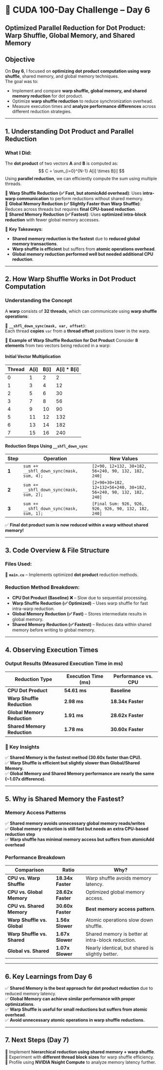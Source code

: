 # 🚀 CUDA 100-Day Challenge – Day 6  

## **Optimized Parallel Reduction for Dot Product: Warp Shuffle, Global Memory, and Shared Memory**  

## **Objective**  
On **Day 6**, I focused on **optimizing dot product computation using warp shuffle**, shared memory, and global memory techniques.  
The goal was to:  
- Implement and compare **warp shuffle, global memory, and shared memory reduction** for dot product.  
- Optimize **warp shuffle reduction** to reduce synchronization overhead.  
- Measure execution times and **analyze performance differences** across different reduction strategies.  

---

## **1. Understanding Dot Product and Parallel Reduction**  
### **What I Did:**  
The **dot product** of two vectors **A** and **B** is computed as:  
$$
C = \sum_{i=0}^{N-1} A[i] \times B[i]
$$
Using **parallel reduction**, we can efficiently compute the sum using multiple threads.  

🔹 **Warp Shuffle Reduction (✅ Fast, but atomicAdd overhead)**: Uses **intra-warp communication** to perform reductions without shared memory.  
🔹 **Global Memory Reduction (✅ Slightly Faster than Warp Shuffle)**: Reduces across threads but requires **final CPU-based reduction**.  
🔹 **Shared Memory Reduction (✅ Fastest)**: Uses **optimized intra-block reduction** with fewer global memory accesses.  

📌 **Key Takeaways:**  
- **Shared memory reduction is the fastest** due to **reduced global memory transactions**.  
- **Warp shuffle is efficient** but suffers from **atomic operations overhead**.  
- **Global memory reduction performed well but needed additional CPU reduction**.  

---

## **2. How Warp Shuffle Works in Dot Product Computation**  
### **Understanding the Concept**
A **warp** consists of **32 threads**, which can communicate using **warp shuffle operations**:  

🔹 **`__shfl_down_sync(mask, var, offset)`**:  
Each thread **copies** `var` from a **thread offset** positions lower in the warp.  

🔹 **Example of Warp Shuffle Reduction for Dot Product**
Consider **8 elements** from two vectors being reduced in a warp:  

#### **Initial Vector Multiplication**
| Thread | A[i] | B[i] | A[i] * B[i] |
|--------|------|------|-------------|
| 0  | 1 | 2 | 2 |
| 1  | 3 | 4 | 12 |
| 2  | 5 | 6 | 30 |
| 3  | 7 | 8 | 56 |
| 4  | 9 | 10 | 90 |
| 5  | 11 | 12 | 132 |
| 6  | 13 | 14 | 182 |
| 7  | 15 | 16 | 240 |

#### **Reduction Steps Using `__shfl_down_sync`**
| Step | Operation | New Values |
|------|-----------|------------|
| **1** | `sum += __shfl_down_sync(mask, sum, 4);` | `[2+90, 12+132, 30+182, 56+240, 90, 132, 182, 240]` |
| **2** | `sum += __shfl_down_sync(mask, sum, 2);` | `[2+90+30+182, 12+132+56+240, 30+182, 56+240, 90, 132, 182, 240]` |
| **3** | `sum += __shfl_down_sync(mask, sum, 1);` | `[Final Sum: 926, 926, 926, 926, 90, 132, 182, 240]` |

✅ **Final dot product sum is now reduced within a warp without shared memory!**  

---

## **3. Code Overview & File Structure**  

### **Files Used:**  
📌 **`main.cu`** – Implements optimized **dot product** reduction methods.  

### **Reduction Method Breakdown:**  
- **CPU Dot Product (Baseline) ❌** – Slow due to sequential processing.  
- **Warp Shuffle Reduction (✅ Optimized)** – Uses warp shuffle for fast intra-warp reduction.  
- **Global Memory Reduction (✅ Fast)** – Stores intermediate results in global memory.  
- **Shared Memory Reduction (✅ Fastest)** – Reduces data within shared memory before writing to global memory.  

---

## **4. Observing Execution Times**  
### **Output Results (Measured Execution Time in ms)**
| Reduction Type | Execution Time (ms) | Performance vs. CPU |
|---------------|----------------|------------------|
| **CPU Dot Product** | **54.61 ms** | **Baseline** |
| **Warp Shuffle Reduction** | **2.98 ms** | **18.34x Faster** |
| **Global Memory Reduction** | **1.91 ms** | **28.62x Faster** |
| **Shared Memory Reduction** | **1.78 ms** | **30.60x Faster** |

### **🚀 Key Insights**
✅ **Shared Memory is the fastest method (30.60x faster than CPU).**  
✅ **Warp Shuffle is efficient but slightly slower than Global/Shared Memory.**  
✅ **Global Memory and Shared Memory performance are nearly the same (~1.07x difference).**  

---

## **5. Why is Shared Memory the Fastest?**  
### **Memory Access Patterns**
✅ **Shared memory avoids unnecessary global memory reads/writes**  
✅ **Global memory reduction is still fast but needs an extra CPU-based reduction step**  
✅ **Warp shuffle has minimal memory access but suffers from atomicAdd overhead**  

### **Performance Breakdown**
| **Comparison** | **Ratio** | **Why?** |
|--------------|-----------|-----------|
| **CPU vs. Warp Shuffle** | **18.34x Faster** | Warp shuffle avoids memory latency. |
| **CPU vs. Global Memory** | **28.62x Faster** | Optimized global memory access. |
| **CPU vs. Shared Memory** | **30.60x Faster** | **Best memory access pattern**. |
| **Warp Shuffle vs. Global** | **1.56x Slower** | Atomic operations slow down shuffle. |
| **Warp Shuffle vs. Shared** | **1.67x Slower** | Shared memory is better at intra-block reduction. |
| **Global vs. Shared** | **1.07x Slower** | Nearly identical, but shared is slightly better. |

---

## **6. Key Learnings from Day 6**  
✅ **Shared Memory is the best approach for dot product reduction** due to reduced memory latency.  
✅ **Global Memory can achieve similar performance with proper optimizations**.  
✅ **Warp Shuffle is useful for small reductions but suffers from atomic overhead**.  
✅ **Avoid unnecessary atomic operations in warp shuffle reductions.**  

---

## **7. Next Steps (Day 7)**  
🔹 Implement **hierarchical reduction using shared memory + warp shuffle**.  
🔹 Experiment with **different thread block sizes** for warp shuffle efficiency.  
🔹 Profile using **NVIDIA Nsight Compute** to analyze memory latency further.  